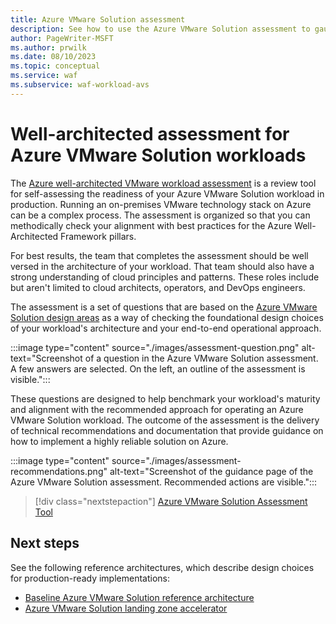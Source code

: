 ```yaml
---
title: Azure VMware Solution assessment
description: See how to use the Azure VMware Solution assessment to gauge how well your workload aligns with best practices for the Azure Well-Architected Framework pillars.
author: PageWriter-MSFT
ms.author: prwilk
ms.date: 08/10/2023
ms.topic: conceptual
ms.service: waf
ms.subservice: waf-workload-avs
---
```


# Well-architected assessment for Azure VMware Solution workloads

The [Azure well-architected VMware workload assessment](/assessments/2d85e883-bdc4-4854-aaf0-df72c4bcee15) is a review tool for self-assessing the readiness of your Azure VMware Solution workload in production. Running an on-premises VMware technology stack on Azure can be a complex process. The assessment is organized so that you can methodically check your alignment with best practices for the Azure Well-Architected Framework pillars.

For best results, the team that completes the assessment should be well versed in the architecture of your workload. That team should also have a strong understanding of cloud principles and patterns. These roles include but aren't limited to cloud architects, operators, and DevOps engineers.

The assessment is a set of questions that are based on the [Azure VMware Solution design areas](../azure-vmware/design-principles.md) as a way of checking the foundational design choices of your workload's architecture and your end-to-end operational approach.

:::image type="content" source="./images/assessment-question.png" alt-text="Screenshot of a question in the Azure VMware Solution assessment. A few answers are selected. On the left, an outline of the assessment is visible.":::

These questions are designed to help benchmark your workload's maturity and alignment with the recommended approach for operating an Azure VMware Solution workload. The outcome of the assessment is the delivery of technical recommendations and documentation that provide guidance on how to implement a highly reliable solution on Azure.

:::image type="content" source="./images/assessment-recommendations.png" alt-text="Screenshot of the guidance page of the Azure VMware Solution assessment. Recommended actions are visible.":::

> [!div class="nextstepaction"]
> [Azure VMware Solution Assessment Tool](/assessments/2d85e883-bdc4-4854-aaf0-df72c4bcee15)

## Next steps

See the following reference architectures, which describe design choices for production-ready implementations:

- [Baseline Azure VMware Solution reference architecture](/azure/cloud-adoption-framework/scenarios/azure-vmware/example-architectures)
- [Azure VMware Solution landing zone accelerator](/azure/cloud-adoption-framework/scenarios/azure-vmware/enterprise-scale-landing-zone)
